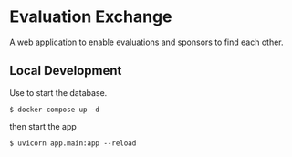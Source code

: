 # Evaluation Exchange

A web application to enable evaluations and sponsors to find each other.

## Local Development
Use to start the database.

```
$ docker-compose up -d
```

then start the app

```
$ uvicorn app.main:app --reload
```
